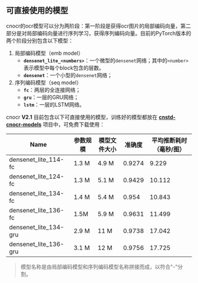 ## 可直接使用的模型

cnocr的ocr模型可以分为两阶段：第一阶段是获得ocr图片的局部编码向量，第二部分是对局部编码向量进行序列学习，获得序列编码向量。目前的PyTorch版本的两个阶段分别包含以下模型：

1. 局部编码模型（emb model）
    * **`densenet_lite_<numbers>`**：一个微型的`densenet`网络；其中的`<number>`表示模型中每个block包含的层数。
    * **`densenet`**：一个小型的`densenet`网络；
2. 序列编码模型（seq model）
    * **`fc`**：两层的全连接网络；
    * **`gru`**：一层的GRU网络；
    * **`lstm`**：一层的LSTM网络。



cnocr **V2.1** 目前包含以下可直接使用的模型，训练好的模型都放在 **[cnstd-cnocr-models](https://github.com/breezedeus/cnstd-cnocr-models)** 项目中，可免费下载使用：

| Name | 参数规模 | 模型文件大小 | 准确度 | 平均推断耗时（毫秒/图） |
| --- | --- | --- | --- | --- |
| densenet\_lite\_114-fc | 1.3 M | 4.9 M | 0.9274 | 9.229 |
| densenet\_lite\_124-fc | 1.3 M | 5.1 M | 0.9429 | 10.112 |
| densenet\_lite\_134-fc | 1.4 M | 5.4 M | 0.954 | 10.843 |
| densenet\_lite\_136-fc | 1.5M | 5.9 M | 0.9631 | 11.499 |
| densenet\_lite\_134-gru | 2.9 M | 11 M | 0.9738 | 17.042 |
| densenet\_lite\_136-gru | 3.1 M | 12 M | 0.9756 | 17.725 |

> 模型名称是由局部编码模型和序列编码模型名称拼接而成，以符合"-"分割。
